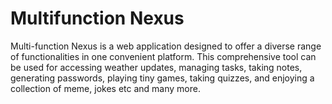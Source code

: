 # Multifunction Nexus

Multi-function Nexus is a web application designed to offer a diverse range of functionalities in one convenient platform. This comprehensive tool can be used for accessing weather updates, managing tasks, taking notes, generating
passwords, playing tiny games, taking quizzes, and enjoying a collection of meme, jokes etc and many more.
